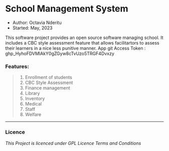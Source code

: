 # School Management System

* Author: Octavia Nderitu
* Started: May, 2023
 
This software project provides an open source software managing school. It includes a CBC style assessment feature that allows facilitartors to assess their learners in a nice less punitive manner.
App git Access Token : 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

### Features:
> 1. Enrollment of students
> 2. CBC Style Assessment
> 3. Finance management
> 4. Library
> 5. Inventory
> 6. Medical
> 7. Staff
> 8. Welfare

---
### Licence
*This Project is licenced under GPL Licence Terms and Conditions* 